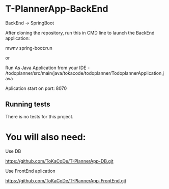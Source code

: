 # T-PlannerApp-BackEnd

BackEnd -> SpringBoot

After cloning the repository, run this in CMD line to launch the BackEnd application:

mwnv spring-boot:run

or

Run As Java Application from your IDE - /todoplanner/src/main/java/tokacode/todoplanner/TodoplannerApplication.java

Aplication start on port: 8070

## Running tests

There is no tests for this project.

# You will also need:

Use DB 

https://github.com/ToKaCoDe/T-PlannerApp-DB.git

Use FrontEnd aplication

https://github.com/ToKaCoDe/T-PlannerApp-FrontEnd.git




